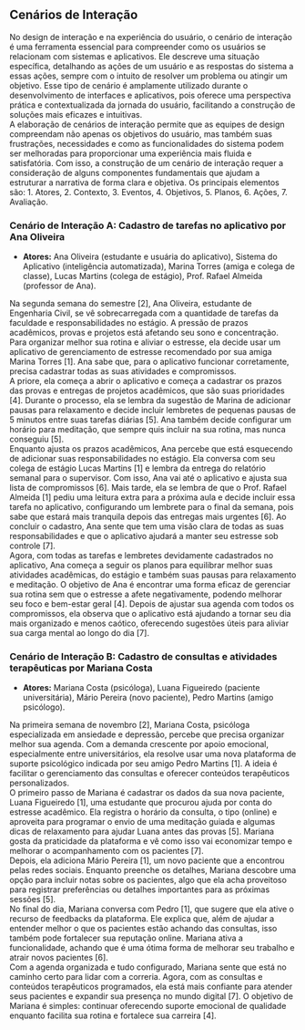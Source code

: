 ## Cenários de Interação
  No design de interação e na experiência do usuário, o cenário de interação é uma ferramenta essencial para compreender como os usuários se relacionam com sistemas e aplicativos. Ele descreve uma situação específica, detalhando as ações de um usuário e as respostas do sistema a essas ações, sempre com o intuito de resolver um problema ou atingir um objetivo. Esse tipo de cenário é amplamente utilizado durante o desenvolvimento de interfaces e aplicativos, pois oferece uma perspectiva prática e contextualizada da jornada do usuário, facilitando a construção de soluções mais eficazes e intuitivas.<br/>
  A elaboração de cenários de interação permite que as equipes de design compreendam não apenas os objetivos do usuário, mas também suas frustrações, necessidades e como as funcionalidades do sistema podem ser melhoradas para proporcionar uma experiência mais fluida e satisfatória. Com isso, a construção de um cenário de interação requer a consideração de alguns componentes fundamentais que ajudam a estruturar a narrativa de forma clara e objetiva. Os principais elementos são: 1. Atores, 2. Contexto, 3. Eventos, 4. Objetivos, 5. Planos, 6. Ações, 7. Avaliação.<br/>

### Cenário de Interação A: Cadastro de tarefas no aplicativo por Ana Oliveira

  - **Atores:** Ana Oliveira (estudante e usuária do aplicativo), Sistema do Aplicativo (inteligência automatizada), Marina Torres (amiga e colega de classe), Lucas Martins (colega de estágio), Prof. Rafael Almeida (professor de Ana).<br/>

  Na segunda semana do semestre [2], Ana Oliveira, estudante de Engenharia Civil, se vê sobrecarregada com a quantidade de tarefas da faculdade e responsabilidades no estágio. A pressão de prazos acadêmicos, provas e projetos está afetando seu sono e concentração. Para organizar melhor sua rotina e aliviar o estresse, ela decide usar um aplicativo de gerenciamento de estresse recomendado por sua amiga Marina Torres [1]. Ana sabe que, para o aplicativo funcionar corretamente, precisa cadastrar todas as suas atividades e compromissos.<br/>       A priore, ela começa a abrir o aplicativo e começa a cadastrar os prazos das provas e entregas de projetos acadêmicos, que são suas prioridades [4]. Durante o processo, ela se lembra da sugestão de Marina de adicionar pausas para relaxamento e decide incluir lembretes de pequenas pausas de 5 minutos entre suas tarefas diárias [5]. Ana também decide configurar um horário para meditação, que sempre quis incluir na sua rotina, mas nunca conseguiu [5].<br/>
  Enquanto ajusta os prazos acadêmicos, Ana percebe que está esquecendo de adicionar suas responsabilidades no estágio. Ela conversa com seu colega de estágio Lucas Martins [1] e lembra da entrega do relatório semanal para o supervisor. Com isso, Ana vai até o aplicativo e ajusta sua lista de compromissos [6]. Mais tarde, ela se lembra de que o Prof. Rafael Almeida [1] pediu uma leitura extra para a próxima aula e decide incluir essa tarefa no aplicativo, configurando um lembrete para o final da semana, pois sabe que estará mais tranquila depois das entregas mais urgentes [6]. Ao concluir o cadastro, Ana sente que tem uma visão clara de todas as suas responsabilidades e que o aplicativo ajudará a manter seu estresse sob controle [7].<br/>
  Agora, com todas as tarefas e lembretes devidamente cadastrados no aplicativo, Ana começa a seguir os planos para equilibrar melhor suas atividades acadêmicas, do estágio e também suas pausas para relaxamento e meditação. O objetivo de Ana é encontrar uma forma eficaz de gerenciar sua rotina sem que o estresse a afete negativamente, podendo melhorar seu foco e bem-estar geral [4]. Depois de ajustar sua agenda com todos os compromissos, ela observa que o aplicativo está ajudando a tornar seu dia mais organizado e menos caótico, oferecendo sugestões úteis para aliviar sua carga mental ao longo do dia [7].<br/>

### Cenário de Interação B: Cadastro de consultas e atividades terapêuticas por Mariana Costa

  - **Atores:** Mariana Costa (psicóloga), Luana Figueiredo (paciente universitária), Mário Pereira (novo paciente), Pedro Martins (amigo psicólogo).<br/>

Na primeira semana de novembro [2], Mariana Costa, psicóloga especializada em ansiedade e depressão, percebe que precisa organizar melhor sua agenda. Com a demanda crescente por apoio emocional, especialmente entre universitários, ela resolve usar uma nova plataforma de suporte psicológico indicada por seu amigo Pedro Martins [1]. A ideia é facilitar o gerenciamento das consultas e oferecer conteúdos terapêuticos personalizados.<br/>
O primeiro passo de Mariana é cadastrar os dados da sua nova paciente, Luana Figueiredo [1], uma estudante que procurou ajuda por conta do estresse acadêmico. Ela registra o horário da consulta, o tipo (online) e aproveita para programar o envio de uma meditação guiada e algumas dicas de relaxamento para ajudar Luana antes das provas [5]. Mariana gosta da praticidade da plataforma e vê como isso vai economizar tempo e melhorar o acompanhamento com os pacientes [7].<br/>
Depois, ela adiciona Mário Pereira [1], um novo paciente que a encontrou pelas redes sociais. Enquanto preenche os detalhes, Mariana descobre uma opção para incluir notas sobre os pacientes, algo que ela acha proveitoso para registrar preferências ou detalhes importantes para as próximas sessões [5].<br/>
No final do dia, Mariana conversa com Pedro [1], que sugere que ela ative o recurso de feedbacks da plataforma. Ele explica que, além de ajudar a entender melhor o que os pacientes estão achando das consultas, isso também pode fortalecer sua reputação online. Mariana ativa a funcionalidade, achando que é uma ótima forma de melhorar seu trabalho e atrair novos pacientes [6].<br/>
Com a agenda organizada e tudo configurado, Mariana sente que está no caminho certo para lidar com a correria. Agora, com as consultas e conteúdos terapêuticos programados, ela está mais confiante para atender seus pacientes e expandir sua presença no mundo digital [7]. O objetivo de Mariana é simples: continuar oferecendo suporte emocional de qualidade enquanto facilita sua rotina e fortalece sua carreira [4].<br/>





